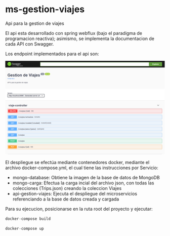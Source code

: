 # ms-gestion-viajes
Api para la gestion de viajes

El api esta desarrollado con spring webflux (bajo el paradigma de programacion reactiva); asimismo, se implementa la documentacion de cada API con Swagger.

Los endpoint implementados para el api son:


![img.png](img.png)


El despliegue se efectúa mediante contenedores docker, mediante el archivo docker-compose.yml,
el cual tiene las instrucciones por Servicio:

- mongo-database: Obtiene la imagen de la base de datos de MongoDB
- mongo-carga: Efectua la carga incial del archivo json, con todas las colecciones (Trips.json) creando la coleccion Viajes
- api-gestion-viajes: Ejecuta el despliegue del microservicios referenciando a la base de datos creada y cargada

Para su ejecucion, posicionarse en la ruta root del proyecto y ejecutar:

```javascript I'm tab B
docker-compose build
```

```javascript I'm tab B
docker-compose up
```




